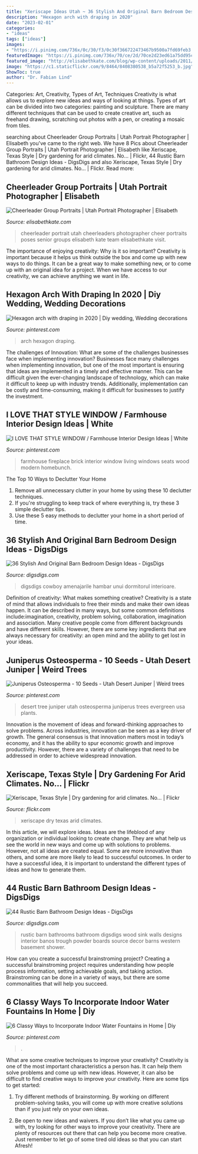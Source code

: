 ```yaml
---
title: "Xeriscape Ideas Utah ~ 36 Stylish And Original Barn Bedroom Design Ideas"
description: "Hexagon arch with draping in 2020"
date: "2023-02-01"
categories:
- "ideas"
tags: ["ideas"]
images:
- "https://i.pinimg.com/736x/0c/30/f3/0c30f366722473467b9500a7fd69feb3.jpg"
featuredImage: "https://i.pinimg.com/736x/70/ce/2d/70ce2d23ed61a75dd95c42e972fcd0df.jpg"
featured_image: "http://elisabethkate.com/blog/wp-content/uploads/2011/04/Portrait-Groups-Cheerleaders-Utah-Wedding-and-Portrait-Photographer-026IMG_7793-Blog.jpg"
image: "https://c1.staticflickr.com/9/8464/8408380538_b5a72f5253_b.jpg"
ShowToc: true
author: "Dr. Fabian Lind"
---
```



Categories: Art, Creativity, Types of Art, Techniques
Creativity is what allows us to explore new ideas and ways of looking at things. Types of art can be divided into two categories: painting and sculpture. There are many different techniques that can be used to create creative art, such as freehand drawing, scratching out photos with a pen, or creating a mosaic from tiles.

	

		
searching about Cheerleader Group Portraits | Utah Portrait Photographer | Elisabeth you've came to the right web. We have 8 Pics about Cheerleader Group Portraits | Utah Portrait Photographer | Elisabeth like Xeriscape, Texas Style | Dry gardening for arid climates. No… | Flickr, 44 Rustic Barn Bathroom Design Ideas - DigsDigs and also Xeriscape, Texas Style | Dry gardening for arid climates. No… | Flickr. Read more:
		
    
## Cheerleader Group Portraits | Utah Portrait Photographer | Elisabeth

<img loading=lazy src="http://elisabethkate.com/blog/wp-content/uploads/2011/04/Portrait-Groups-Cheerleaders-Utah-Wedding-and-Portrait-Photographer-026IMG_7793-Blog.jpg" onerror="this.onerror=null;this.src='https://tse4.mm.bing.net/th?id=OIP.zOvmDPc6R9ZdKjsGdzgMKAHaE7&amp;pid=15.1';" alt="Cheerleader Group Portraits | Utah Portrait Photographer | Elisabeth">

_Source: elisabethkate.com_

>cheerleader portrait utah cheerleaders photographer cheer portraits poses senior groups elisabeth kate team elisabethkate visit. 

	

The importance of enjoying creativity: Why is it so important?
Creativity is important because it helps us think outside the box and come up with new ways to do things. It can be a great way to make something new, or to come up with an original idea for a project. When we have access to our creativity, we can achieve anything we want in life.

    
## Hexagon Arch With Draping In 2020 | Diy Wedding, Wedding Decorations

<img loading=lazy src="https://i.pinimg.com/736x/d7/f4/15/d7f415defa8d266de726c39b483c128a.jpg" onerror="this.onerror=null;this.src='https://tse1.mm.bing.net/th?id=OIP.1eKdze_r9t18BJUZNUXT0QHaJ3&amp;pid=15.1';" alt="Hexagon arch with draping in 2020 | Diy wedding, Wedding decorations">

_Source: pinterest.com_

>arch hexagon draping. 

	

The challenges of Innovation: What are some of the challenges businesses face when implementing innovation?
Businesses face many challenges when implementing innovation, but one of the most important is ensuring that ideas are implemented in a timely and effective manner. This can be difficult given the ever-changing landscape of technology, which can make it difficult to keep up with industry trends. Additionally, implementation can be costly and time-consuming, making it difficult for businesses to justify the investment.

    
## I LOVE THAT STYLE WINDOW / Farmhouse Interior Design Ideas | White

<img loading=lazy src="https://i.pinimg.com/736x/86/a2/14/86a214a82be4d627349f7f60a548b7c2--farmhouse-fireplace-farmhouse-interior.jpg" onerror="this.onerror=null;this.src='https://tse1.mm.bing.net/th?id=OIP.GJ5k3_saOEDN5ngowO4FlAHaLL&amp;pid=15.1';" alt="I LOVE THAT STYLE WINDOW / Farmhouse Interior Design Ideas | White">

_Source: pinterest.com_

>farmhouse fireplace brick interior window living windows seats wood modern homebunch. 

	

The Top 10 Ways to Declutter Your Home
1. Remove all unnecessary clutter in your home by using these 10 declutter techniques.
2. If you're struggling to keep track of where everything is, try these 3 simple declutter tips.
3. Use these 5 easy methods to declutter your home in a short period of time.

    
## 36 Stylish And Original Barn Bedroom Design Ideas - DigsDigs

<img loading=lazy src="https://www.digsdigs.com/photos/stylish-and-original-barn-bedrooms-20.jpg" onerror="this.onerror=null;this.src='https://tse4.mm.bing.net/th?id=OIP.2IUeUhgz4A25eX-ROy2BtAHaJs&amp;pid=15.1';" alt="36 Stylish And Original Barn Bedroom Design Ideas - DigsDigs">

_Source: digsdigs.com_

>digsdigs cowboy amenajarile hambar unui dormitorul interioare. 

	

Definition of creativity: What makes something creative?
Creativity is a state of mind that allows individuals to free their minds and make their own ideas happen. It can be described in many ways, but some common definitions include:imagination, creativity, problem solving, collaboration, imagination and association. 
Many creative people come from different backgrounds and have different skills. However, there are some key ingredients that are always necessary for creativity: an open mind and the ability to get lost in your ideas.

    
## Juniperus Osteosperma - 10 Seeds - Utah Desert Juniper | Weird Trees

<img loading=lazy src="https://i.pinimg.com/736x/0c/30/f3/0c30f366722473467b9500a7fd69feb3.jpg" onerror="this.onerror=null;this.src='https://tse2.mm.bing.net/th?id=OIP.bD9RZBEN9aeRbCzHRpWDGQHaHa&amp;pid=15.1';" alt="Juniperus Osteosperma - 10 Seeds - Utah Desert Juniper | Weird trees">

_Source: pinterest.com_

>desert tree juniper utah osteosperma juniperus trees evergreen usa plants. 

	

Innovation is the movement of ideas and forward-thinking approaches to solve problems. Across industries, innovation can be seen as a key driver of growth. The general consensus is that innovation matters most in today’s economy, and it has the ability to spur economic growth and improve productivity. However, there are a variety of challenges that need to be addressed in order to achieve widespread innovation.

    
## Xeriscape, Texas Style | Dry Gardening For Arid Climates. No… | Flickr

<img loading=lazy src="https://c1.staticflickr.com/9/8464/8408380538_b5a72f5253_b.jpg" onerror="this.onerror=null;this.src='https://tse1.mm.bing.net/th?id=OIP.ocZjNF3XlTr5Im1WgnL22gHaJ4&amp;pid=15.1';" alt="Xeriscape, Texas Style | Dry gardening for arid climates. No… | Flickr">

_Source: flickr.com_

>xeriscape dry texas arid climates. 

	

In this article, we will explore ideas. Ideas are the lifeblood of any organization or individual looking to create change. They are what help us see the world in new ways and come up with solutions to problems. However, not all ideas are created equal. Some are more innovative than others, and some are more likely to lead to successful outcomes. In order to have a successful idea, it is important to understand the different types of ideas and how to generate them.

    
## 44 Rustic Barn Bathroom Design Ideas - DigsDigs

<img loading=lazy src="http://www.digsdigs.com/photos/rustic-barn-bathrooms-38-554x698.jpg" onerror="this.onerror=null;this.src='https://tse2.mm.bing.net/th?id=OIP.87-BeW18ZA7vAmNs6H8fvAHaJV&amp;pid=15.1';" alt="44 Rustic Barn Bathroom Design Ideas - DigsDigs">

_Source: digsdigs.com_

>rustic barn bathrooms bathroom digsdigs wood sink walls designs interior banos trough powder boards source decor barns western basement shower. 

	

How can you create a successful brainstroming project?
Creating a successful brainstroming project requires understanding how people process information, setting achievable goals, and taking action. Brainstroming can be done in a variety of ways, but there are some commonalities that will help you succeed.

    
## 6 Classy Ways To Incorporate Indoor Water Fountains In Home | Diy

<img loading=lazy src="https://i.pinimg.com/736x/70/ce/2d/70ce2d23ed61a75dd95c42e972fcd0df.jpg" onerror="this.onerror=null;this.src='https://tse4.mm.bing.net/th?id=OIP.baAux7dC_3ybKwcw9EMHKAHaLF&amp;pid=15.1';" alt="6 Classy Ways to Incorporate Indoor Water Fountains in Home | Diy">

_Source: pinterest.com_

>. 

	

What are some creative techniques to improve your creativity?
Creativity is one of the most important characteristics a person has. It can help them solve problems and come up with new ideas. However, it can also be difficult to find creative ways to improve your creativity. Here are some tips to get started: 
1. Try different methods of brainstorming. By working on different problem-solving tasks, you will come up with more creative solutions than if you just rely on your own ideas.

2. Be open to new ideas and waivers. If you don’t like what you came up with, try looking for other ways to improve your creativity. There are plenty of resources out there that can help you become more creative. Just remember to let go of some tired old ideas so that you can start Afresh!

